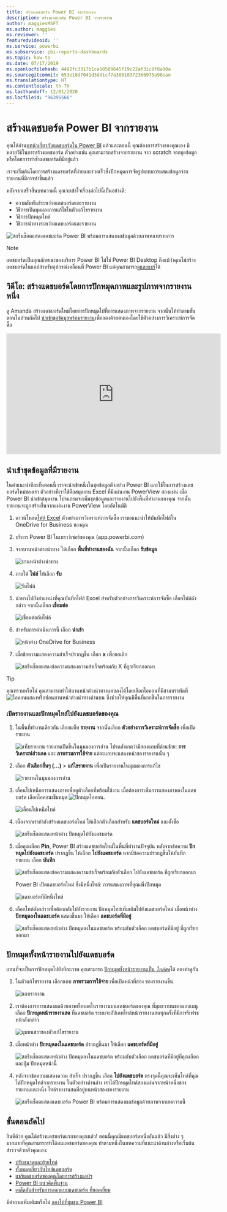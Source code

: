 ```yaml
---
title: สร้างแดชบอร์ด Power BI จากรายงาน
description: สร้างแดชบอร์ด Power BI จากรายงาน
author: maggiesMSFT
ms.author: maggies
ms.reviewer: ''
featuredvideoid: ''
ms.service: powerbi
ms.subservice: pbi-reports-dashboards
ms.topic: how-to
ms.date: 07/17/2019
ms.openlocfilehash: 4482fc3317b1ca10589645f19c22af31c8f8a80a
ms.sourcegitcommit: 653e18d7041d3dd1cf7a38010372366975a98eae
ms.translationtype: HT
ms.contentlocale: th-TH
ms.lasthandoff: 12/01/2020
ms.locfileid: "96395566"
---
```

# <a name="create-a-power-bi-dashboard-from-a-report"></a>สร้างแดชบอร์ด Power BI จากรายงาน
คุณได้อ่าน[บทนำเกี่ยวกับแดชบอร์ดใน Power BI](service-dashboards.md) แล้วและตอนนี้ คุณต้องการสร้างของคุณเอง มีหลายวิธีในการสร้างแดชบอร์ด ตัวอย่างเช่น คุณสามารถสร้างจากรายงาน จาก scratch จากชุดข้อมูล หรือโดยการทำซ้ำแดชบอร์ดที่มีอยู่แล้ว  

เราจะเริ่มต้นโดยการสร้างแดชบอร์ดที่ง่ายและรวดเร็วซึ่งปักหมุดการจัดรูปแบบการแสดงข้อมูลจากรายงานที่มีการทำขึ้นแล้ว 

หลังจากเสร็จสิ้นบทความนี้ คุณจะเข้าใจเรื่องต่อไปนี้เป็นอย่างดี:
- ความสัมพันธ์ระหว่างแดชบอร์ดและรายงาน
- วิธีการเปิดมุมมองการแก้ไขในตัวแก้ไขรายงาน
- วิธีการปักหมุดไทล์ 
- วิธีการนำทางระหว่างแดชบอร์ดและรายงาน 
 
![สกรีนช็อตแสดงแดชบอร์ด Power BI พร้อมการแสดงผลข้อมูลด้วยภาพหลายรายการ](media/service-dashboard-create/power-bi-completed-dashboard-small.png)

> [!NOTE] 
> แดชบอร์ดเป็นคุณลักษณะของบริการ Power BI ไม่ใช่ Power BI Desktop ถึงแม้ว่าคุณไม่สร้างแดชบอร์ดในแอปสำหรับอุปกรณ์เคลื่อนที่ Power BI แต่คุณสามารถ[ดูและแชร์](../consumer/mobile/mobile-apps-view-dashboard.md)ได้
>
> 

## <a name="video-create-a-dashboard-by-pinning-visuals-and-images-from-a-report"></a>วิดีโอ: สร้างแดชบอร์ดโดยการปักหมุดภาพและรูปภาพจากรายงานหนึ่ง
ดู Amanda สร้างแดชบอร์ดใหม่โดยการปักหมุดไปที่การแสดงภาพจากรายงาน จากนั้นให้ทำตามขั้นตอนในส่วนถัดไป [นำเข้าชุดข้อมูลพร้อมรายงาน](#import-a-dataset-with-a-report)เพื่อลองด้วยตนเองโดยใช้ตัวอย่างการวิเคราะห์การจัดซื้อ
    

<iframe width="560" height="315" src="https://www.youtube.com/embed/lJKgWnvl6bQ" frameborder="0" allowfullscreen></iframe>

## <a name="import-a-dataset-with-a-report"></a>นำเข้าชุดข้อมูลที่มีรายงาน
ในคำแนะนำทีละขั้นตอนนี้ เราจะนำเข้าหนึ่งในชุดข้อมูลตัวอย่าง Power BI และใช้ในการสร้างแดชบอร์ดใหม่ของเรา ตัวอย่างที่เราใช้คือสมุดงาน Excel ที่มีแผ่นงาน PowerView สองแผ่น เมื่อ Power BI นำเข้าสมุดงาน โปรแกรมจะเพิ่มชุดข้อมูลและรายงานไปยังพื้นที่ทำงานของคุณ จากนั้น รายงานจะถูกสร้างขึ้นจากแผ่นงาน PowerView โดยอัตโนมัติ

1. ดาวน์โหลด[ไฟล์ Excel](https://go.microsoft.com/fwlink/?LinkId=529784) ตัวอย่างการวิเคราะห์การจัดซื้อ เราขอแนะนำให้บันทึกไฟล์ใน OneDrive for Business ของคุณ
2. บริการ Power BI ในเบราว์เซอร์ของคุณ (app.powerbi.com)
3. จากบานหน้าต่างนำทาง ให้เลือก **พื้นที่ทำงานของฉัน** จากนั้นเลือก **รับข้อมูล**

    ![บานหน้าต่างนำทาง](media/service-dashboard-create/power-bi-get-data-new-look.png)
5. ภายใต้ **ไฟล์** ให้เลือก **รับ**

   ![รับไฟล์](media/service-dashboard-create/power-bi-select-files.png)
6. นำทางไปยังตำแหน่งที่คุณบันทึกไฟล์ Excel สำหรับตัวอย่างการวิเคราะห์การจัดซื้อ เลือกไฟล์ดังกล่าว จากนั้นเลือก **เชื่อมต่อ**

   ![เชื่อมต่อกับไฟล์](media/service-dashboard-create/power-bi-connectnew.png)
7. สำหรับการดำเนินการนี้ เลือก **นำเข้า**

    ![หน้าต่าง OneDrive for Business](media/service-dashboard-create/power-bi-import.png)
8. เมื่อข้อความแสดงความสำเร็จปรากฏขึ้น เลือก **x** เพื่อยกเลิก

   ![สกรีนช็อตแสดงข้อความแสดงความสำเร็จพร้อมกับ X ที่ถูกเรียกออกมา](media/service-dashboard-create/power-bi-view-datasetnew.png)

> [!TIP]
> คุณทราบหรือไม่ คุณสามารถทำให้บานหน้าต่างนำทางแคบลงได้โดยเลือกไอคอนที่มีสามบรรทัดที่ ![ไอคอนแสดงหรือซ่อนบานหน้าต่างนำทาง](media/service-dashboard-create/power-bi-new-look-hide-nav-pane.png)ด้านบน ซึ่งช่วยให้คุณมีพื้นที่มากขึ้นในการรายงาน

### <a name="open-the-report-and-pin-tiles-to-your-dashboard"></a>เปิดรายงานและปักหมุดไทล์ไปยังแดชบอร์ดของคุณ
1. ในพื้นที่ทำงานเดียวกัน เลือกแท็บ **รายงาน** จากนั้นเลือก **ตัวอย่างการวิเคราะห์การจัดซื้อ** เพื่อเปิดรายงาน

    ![แท็บรายงาน](media/service-dashboard-create/power-bi-reports.png) รายงานเปิดขึ้นในมุมมองการอ่าน โปรดสังเกตว่ามีสองแถบที่ด้านซ้าย: **การวิเคราะห์ส่วนลด** และ **ภาพรวมการใช้จ่าย** แต่ละแถบจะแสดงหน้าของรายงานนั้น ๆ

2. เลือก **ตัวเลือกอื่นๆ (...)**  > **แก้ไขรายงาน** เพื่อเปิดรายงานในมุมมองการแก้ไข

    ![รายงานในมุมมองการอ่าน](media/service-dashboard-create/power-bi-reading-view.png)
3. เลื่อนไปเหนือการแสดงภาพเพื่อดูตัวเลือกที่พร้อมใช้งาน เมื่อต้องการเพิ่มการแสดงภาพลงในแดชบอร์ด เลือกไอคอนเข็มหมุด ![ปักหมุดไอคอน](media/service-dashboard-create/power-bi-pin-icon.png).

    ![เลื่อนไปเหนือไทล์](media/service-dashboard-create/power-bi-hover.png)
4. เนื่องจากเรากำลังสร้างแดชบอร์ดใหม่ ให้เลือกตัวเลือกสำหรับ **แดชบอร์ดใหม่** และตั้งชื่อ

    ![สกรีนช็อตแสดงหน้าต่าง ปักหมุดไปยังแดชบอร์ด](media/service-dashboard-create/power-bi-pin-tile.png)
5. เมื่อคุณเลือก **Pin**, Power BI สร้างแดชบอร์ดใหม่ในพื้นที่ทำงานปัจจุบัน หลังจากข้อความ **ปักหมุดไปยังแดชบอร์ด** ปรากฏขึ้น ให้เลือก **ไปยังแดชบอร์ด** หากมีข้อความปรากฏขึ้นให้บันทึกรายงาน เลือก **บันทึก**

    ![สกรีนช็อตแสดงข้อความแสดงความสำเร็จพร้อมกับตัวเลือก ไปยังแดชบอร์ด ที่ถูกเรียกออกมา](media/service-dashboard-create/power-bi-pin-success.png)

    Power BI เปิดแดชบอร์ดใหม่ ซึ่งมีหนึ่งไทล์: การแสดงภาพที่คุณเพิ่งปักหมุด

   ![แดชบอร์ดที่มีหนึ่งไทล์](media/service-dashboard-create/power-bi-pinned.png)
7. เลือกไทล์ดังกล่าวเพื่อต้องกลับไปยังรายงาน ปักหมุดไทล์เพิ่มเติมไปยังแดชบอร์ดใหม่ เมื่อหน้าต่าง **ปักหมุดลงในแดชบอร์ด** แสดงขึ้นมา ให้เลือก **แดชบอร์ดที่มีอยู่**  

   ![สกรีนช็อตแสดงหน้าต่าง ปักหมุดลงในแดชบอร์ด พร้อมกับตัวเลือก แดชบอร์ดที่มีอยู่ ที่ถูกเรียกออกมา](media/service-dashboard-create/power-bi-existing-dashboard.png)

## <a name="pin-an-entire-report-page-to-the-dashboard"></a>ปักหมุดทั้งหน้ารายงานไปยังแดชบอร์ด
แทนที่จะเป็นการปักหมุดไปยังทีละภาพ คุณสามารถ [ปักหมุดทั้งหน้ารายงานเป็น *ไทล์สด*](service-dashboard-pin-live-tile-from-report.md)ได้ ลองทำดูกัน

1. ในตัวแก้ไขรายงาน เลือกแถบ **ภาพรวมการใช้จ่าย** เพื่อเปิดหน้าที่สอง ของรายงานขึ้น

   ![แถบรายงาน](media/service-dashboard-create/power-bi-page-tab.png)

2. เราต้องการการแสดงผลด้วยภาพทั้งหมดในรายงานบนแดชบอร์ดของคุณ ที่มุมขวาบนของแถบเมนู เลือก **ปักหมุดหน้ารายงานสด** ที่แดชบอร์ด ระบบจะอัปเดทไทล์หน้ารายงานสดทุกครั้งที่มีการรีเฟรชหน้าดังกล่าว

   ![มุมบนขวาของตัวแก้ไขรายงาน](media/service-dashboard-create/power-bi-pin-live.png)

3. เมื่อหน้าต่าง **ปักหมุดลงในแดชบอร์ด** ปรากฎขึ้นมา ให้เลือก **แดชบอร์ดที่มีอยู่**

   ![สกรีนช็อตแสดงหน้าต่าง ปักหมุดลงในแดชบอร์ด พร้อมกับตัวเลือก แดชบอร์ดที่มีอยู่ที่คุณเลือกและปุ่ม ปักหมุดหน้านี้](media/service-dashboard-create/power-bi-pin-live2.png)

4. หลังจากข้อความแสดงความ สำเร็จ ปรากฏขึ้น เลือก **ไปยังแดชบอร์ด** ตรงจุดนี้คุุณจะเห็นไทล์ที่คุณได้ปักหมุดไทล์จากรายงาน ในตัวอย่างด้านล่าง เราได้ปักหมุดไทล์สองแผ่นจากหน้าหนึ่งของรายงานและหนึ่ง ไทล์รายงานสดที่อยู่บนหน้าสองของรายงาน

   ![สกรีนช็อตแสดงแดชบอร์ด Power BI พร้อมการแสดงผลข้อมูลด้วยภาพจากบทความนี้](media/service-dashboard-create/power-bi-dashboard.png)

## <a name="next-steps"></a>ขั้นตอนถัดไป
ยินดีด้วย คุณได้สร้างแดชบอร์ดแรกของคุณแล้ว! ตอนนี้คุณมีแดชบอร์ดหนึ่งอันแล้ว มีสิ่งต่าง ๆ มากมายที่คุณสามารถทำได้บนแดชบอร์ดของคุณ ทำตามหนึ่งในบทความที่แนะนำด้านล่างหรือเริ่มต้นสำรวจด้วยตัวคุณเอง: 

* [ปรับขนาดและย้ายไทล์](service-dashboard-edit-tile.md)
* [ทั้งหมดเกี่ยวกับไทล์แดชบอร์ด](service-dashboard-tiles.md)
* [แชร์แดชบอร์ดของคุณโดยการสร้างแอปฯ](../collaborate-share/service-create-workspaces.md)
* [Power BI แนวคิดพื้นฐาน](../fundamentals/service-basic-concepts.md)
* [เคล็ดลับสำหรับการออกแบบแดชบอร์ด ที่ยอดเยี่ยม](service-dashboards-design-tips.md)

มีคำถามเพิ่มเติมหรือไม่ [ลองไปที่ชุมชน Power BI](https://community.powerbi.com/)
